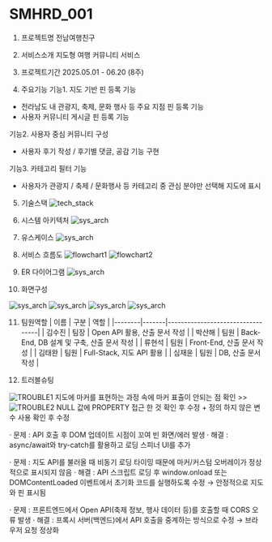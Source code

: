 # SMHRD_001
1. 프로젝트명
전남여행친구

2. 서비스소개
지도형 여행 커뮤니티 서비스

3. 프로젝트기간
2025.05.01 - 06.20 (8주)

4. 주요기능
기능1. 지도 기반 핀 등록 기능
- 전라남도 내 관광지, 축제, 문화 행사 등 주요 지점 핀 등록 기능
- 사용자 커뮤니티 게시글 핀 등록 기능

기능2. 사용자 중심 커뮤니티 구성
- 사용자 후기 작성 / 후기별 댓글, 공감 기능 구현

기능3. 카테고리 필터 기능
- 사용자가 관광지 / 축제 / 문화행사 등 카테고리 중 관심 분야만 선택해 지도에 표시

5. 기술스택
![tech_stack](./readme_img/image-3.png)

6. 시스템 아키텍처
![sys_arch](./readme_img/image-4.png)

7. 유스케이스
![sys_arch](./readme_img/image-7.png)
8. 서비스 흐름도
![flowchart1](./readme_img/image-5.png)
![flowchart2](./readme_img/image-6.png)

9. ER 다이어그램
![sys_arch](./readme_img/image-8.png)

10. 화면구성

![sys_arch](./readme_img/image-9.png)
![sys_arch](./readme_img/image-10.png)
![sys_arch](./readme_img/image-11.png)
![sys_arch](./readme_img/image-12.png)

11. 팀원역할
| 이름   | 구분  | 역할                             |
|--------|-------|----------------------------------|
| 김수진 | 팀장  | Open API 활용, 산출 문서 작성     |
| 박산해 | 팀원  | Back-End, DB 설계 및 구축, 산출 문서 작성 |
| 류현석 | 팀원  | Front-End, 산출 문서 작성         |
| 김태완 | 팀원  | Full-Stack, 지도 API 활용          |
| 심재윤 | 팀원  | DB, 산출 문서 작성                |

12. 트러블슈팅

![TROUBLE1](./readme_img/image-2.png)
지도에 마커를 표현하는 과정 속에 마커 표츌이 안되는 점 확인 >> 
![TROUBLE2](./readme_img/image-1.png)
NULL 값에 PROPERTY 접근 한 것 확인 후 수정 + 정의 하지 않은 변수 사용 확인 후 수정

  ·  문제 : API 호출 후 DOM 업데이트 시점이 꼬여 빈 화면/에러 발생
  ·  해결 : async/await와 try-catch를 활용하고 로딩 스피너 UI를 추가

  ·  문제 : 지도 API를 불러올 때 비동기 로딩 타이밍 때문에 마커/커스텀 오버레이가 정상적으로 표시되지 않음
  ·  해결 : API 스크립트 로딩 후 window.onload 또는 DOMContentLoaded 이벤트에서 초기화 코드를 실행하도록 수정 → 안정적으로 지도와 핀 표시됨

  ·  문제 : 프론트엔드에서 Open API(축제 정보, 행사 데이터 등)를 호출할 때 CORS 오류 발생
  ·  해결 : 프록시 서버(백엔드)에서 API 호출을 중계하는 방식으로 수정 → 브라우저 요청 정상화
